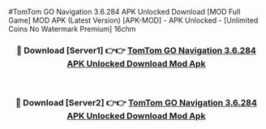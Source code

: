 #TomTom GO Navigation 3.6.284 APK Unlocked Download [MOD Full Game] MOD APK (Latest Version) [APK-MOD] - APK Unlocked - [Unlimited Coins No Watermark Premium] 16chm



<div align="center">

<h3>🔴 Download [Server1] 👉👉 <a href="https://momento.my/?title=TomTom_GO_Navigation_3.6.284_APK_Unlocked_Download">TomTom GO Navigation 3.6.284 APK Unlocked Download Mod Apk</a></h3><br>

<h3>🔴 Download [Server2] 👉👉 <a href="https://momento.my/?title=TomTom_GO_Navigation_3.6.284_APK_Unlocked_Download">TomTom GO Navigation 3.6.284 APK Unlocked Download Mod Apk</a></h3>
</div>
